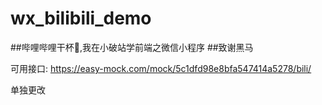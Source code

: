 # wx_bilibili_demo

##哔哩哔哩干杯🍻,我在小破站学前端之微信小程序
##致谢黑马

可用接口:
https://easy-mock.com/mock/5c1dfd98e8bfa547414a5278/bili/

单独更改
